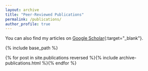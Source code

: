 ```yaml
---
layout: archive
title: "Peer-Reviewed Publications"
permalink: /publications/
author_profile: true
---
```


You can also find my articles on [Google Scholar](https://scholar.google.co.uk/citations?user=orC_dKIAAAAJ&hl=fr&oi=ao){:target="_blank"}.

{% include base_path %}

{% for post in site.publications reversed %}{% include archive-publications.html %}{% endfor %}
